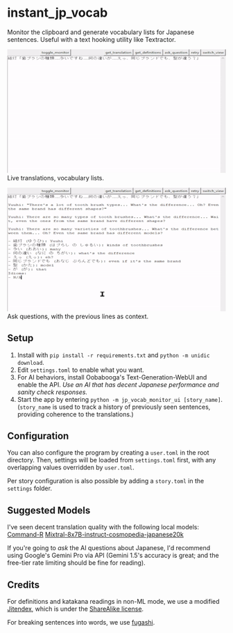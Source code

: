 # instant_jp_vocab
Monitor the clipboard and generate vocabulary lists for Japanese sentences.
Useful with a text hooking utility like Textractor.

!["Recording of the live translation behavior"](docs/image_translation_definition.gif)
Live translations, vocabulary lists.

!["Recording of the ai questioning behavior"](docs/image_qanda.gif)
Ask questions, with the previous lines as context.

## Setup
1. Install with `pip install -r requirements.txt` and `python -m unidic download`.
2. Edit `settings.toml` to enable what you want.
3. For AI behaviors, install Oobabooga's Text-Generation-WebUI and enable the API. *Use an AI that has decent Japanese performance and sanity check responses.*
4. Start the app by entering `python -m jp_vocab_monitor_ui [story_name]`.
(`story_name` is used to track a history of previously seen sentences, providing coherence to the translations.)

## Configuration
You can also configure the program by creating a `user.toml` in the root directory. Then, settings will be loaded from `settings.toml` first, with any overlapping values overridden by `user.toml`.

Per story configuration is also possible by adding a `story.toml` in the `settings` folder.

## Suggested Models
I've seen decent translation quality with the following local models:
[Command-R](https://huggingface.co/CohereForAI/c4ai-command-r-v01)
[Mixtral-8x7B-instruct-cosmopedia-japanese20k](https://huggingface.co/aixsatoshi/Mixtral-8x7B-instruct-cosmopedia-japanese20k)

If you're going to _ask_ the AI questions about Japanese, I'd recommend using Google's Gemini Pro via API (Gemini 1.5's accuracy is great; and the free-tier rate limiting should be fine for reading).

## Credits
For definitions and katakana readings in non-ML mode, we use a modified [Jitendex](https://github.com/stephenmk/Jitendex), which is under the [ShareAlike license](https://creativecommons.org/licenses/by-sa/4.0/).

For breaking sentences into words, we use [fugashi](https://github.com/polm/fugashi).